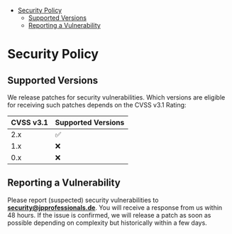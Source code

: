 <!-- START doctoc generated TOC please keep comment here to allow auto update -->
<!-- DON'T EDIT THIS SECTION, INSTEAD RE-RUN doctoc TO UPDATE -->

- [Security Policy](#security-policy)
  - [Supported Versions](#supported-versions)
  - [Reporting a Vulnerability](#reporting-a-vulnerability)

<!-- END doctoc generated TOC please keep comment here to allow auto update -->

# Security Policy

## Supported Versions

We release patches for security vulnerabilities. Which versions are eligible for
receiving such patches depends on the CVSS v3.1 Rating:

| CVSS v3.1 | Supported Versions |
| --------- | ------------------ |
| 2.x       | :white_check_mark: |
| 1.x       | :x:                |
| 0.x       | :x:                |

## Reporting a Vulnerability

Please report (suspected) security vulnerabilities to
**[security@jpprofessionals.de](mailto:info@jpprofessionals.de)**. You will receive a response from
us within 48 hours. If the issue is confirmed, we will release a patch as soon
as possible depending on complexity but historically within a few days.

